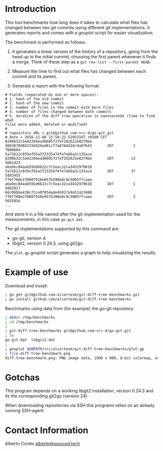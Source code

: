 # Introduction

This tool benchmarks how long does it takes to calculate what files has changed
between two git commits using different git implementations.  It generates
reports and comes with a gnuplot script for easier visualization.

The benchmark is performed as follows:

1. It generates a linear version of the history of a repository, going from the
   head up to the initial commit, choosing the first parent whenever it finds
   a merge.  Think of these step as a `git rev-list --first-parent HEAD`.

2. Measure the time to find out what files has changed between each commit and
   its parent.

3. Generate a report with the following format:

  ```
  # Fields (separated by one or more spaces):
  # 1. hash of the old commit
  # 2. hash of the new commit
  # 3. number of files in the commit with more files
  # 4. number of files changed between both commits
  # 5. duration of the diff tree operation in nanoseconds (time to find what
  files were added, deleted or modified)
  #
  # repository URL = git@github.com:src-d/go-git.git
  # date = 2016-11-08 15:59:22.52953147 +0100 CET
  8298b32c5e42204ead8605727ef282621e82f9be 4043678d84215b929ad81cf7a6764d16c9a8fb43       207         1        7600604
  5a72b12c035ef65a3f2335474fe7e66a3c135ace 8298b32c5e42204ead8605727ef282621e82f9be       207        13        5661423
  aba9ec84aab55bd6b22c7c5eac22ca343297061b 5a72b12c035ef65a3f2335474fe7e66a3c135ace       207        37        5883455
  ff6f760e2f8887918e057b398e8c9c5005ffcaae aba9ec84aab55bd6b22c7c5eac22ca343297061b       207         1        5662017
  66c06bbe438c71ce0f854ade4b917a9a51a53488 ff6f760e2f8887918e057b398e8c9c5005ffcaae       207         2        5635016
  ...
  ```

  And store it in a file named after the git implementation used for the
  measurements, in this case `go-git.dat`.

The git implementations supported by this command are:

- go-git, version 4.
- libgit2,  version 0.24.3, using git2go.

The `plot.gp` gnuplot script generates a graph to help visualizing the results.

# Example of use

Download and install:

```bash
; go get git@github.com:alcortesm/git-diff-tree-benchmarks.git
; go install github.com/alcortesm/git-diff-tree-benchmarks
```

Benchmarks using data from (for example) the go-git repository:

```bash
; mkdir /tmp/benchmarks
; cd /tmp/benchmarks
;
; git-diff-tree-benchmarks git@github.com:src-d/go-git.git
; ls
go-git.dat  libgit2.dat
;
; gnuplot $GOPATH/src/alcortesm/git-diff-tree-benchmarks/plot.gp
; file diff-tree-benchmark.png
diff-tree-benchmark.png: PNG image data, 1500 x 900, 8-bit colormap, non-interlaced
```

# Gotchas

This program depends on a working libgit2 installation, version 0.24.3 and
its the corresponding git2go (version 24).

When downloading repositories via SSH this programs relies on an already running
SSH-agent.

# Contact Information

Alberto Cortés <alberto@sourced.tech>

